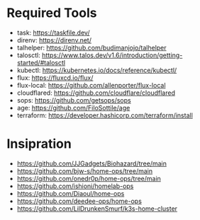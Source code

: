 # Required Tools
* task: https://taskfile.dev/
* direnv: https://direnv.net/
* talhelper: https://github.com/budimanjojo/talhelper
* talosctl: https://www.talos.dev/v1.6/introduction/getting-started/#talosctl
* kubectl: https://kubernetes.io/docs/reference/kubectl/
* flux: https://fluxcd.io/flux/
* flux-local: https://github.com/allenporter/flux-local
* cloudflared: https://github.com/cloudflare/cloudflared
* sops: https://github.com/getsops/sops
* age: https://github.com/FiloSottile/age
* terraform: https://developer.hashicorp.com/terraform/install

# Insipration
* https://github.com/JJGadgets/Biohazard/tree/main
* https://github.com/bjw-s/home-ops/tree/main
* https://github.com/onedr0p/home-ops/tree/main
* https://github.com/ishioni/homelab-ops
* https://github.com/Diaoul/home-ops
* https://github.com/deedee-ops/home-ops
* https://github.com/LilDrunkenSmurf/k3s-home-cluster